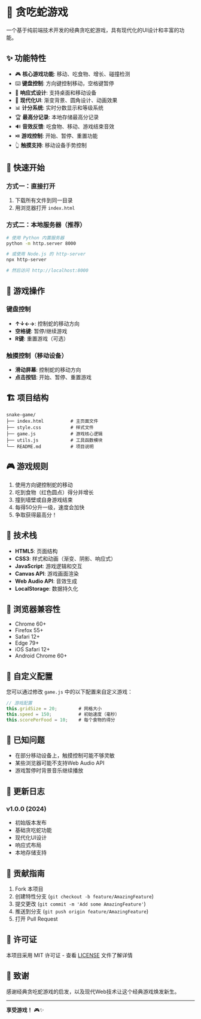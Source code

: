 # 🐍 贪吃蛇游戏

一个基于纯前端技术开发的经典贪吃蛇游戏，具有现代化的UI设计和丰富的功能。

## ✨ 功能特性

- 🎮 **核心游戏功能**: 移动、吃食物、增长、碰撞检测
- ⌨️ **键盘控制**: 方向键控制移动，空格键暂停
- 📱 **响应式设计**: 支持桌面和移动设备
- 🎨 **现代化UI**: 渐变背景、圆角设计、动画效果
- 📊 **计分系统**: 实时分数显示和等级系统
- 🏆 **最高分记录**: 本地存储最高分记录
- 🔊 **音效反馈**: 吃食物、移动、游戏结束音效
- ⏯️ **游戏控制**: 开始、暂停、重置功能
- 👆 **触摸支持**: 移动设备手势控制

## 🚀 快速开始

### 方式一：直接打开
1. 下载所有文件到同一目录
2. 用浏览器打开 `index.html`

### 方式二：本地服务器（推荐）
```bash
# 使用 Python 内置服务器
python -m http.server 8000

# 或使用 Node.js 的 http-server
npx http-server

# 然后访问 http://localhost:8000
```

## 🎯 游戏操作

### 键盘控制
- **↑↓←→**: 控制蛇的移动方向
- **空格键**: 暂停/继续游戏
- **R键**: 重置游戏（可选）

### 触摸控制（移动设备）
- **滑动屏幕**: 控制蛇的移动方向
- **点击按钮**: 开始、暂停、重置游戏

## 🏗️ 项目结构

```
snake-game/
├── index.html          # 主页面文件
├── style.css           # 样式文件
├── game.js             # 游戏核心逻辑
├── utils.js            # 工具函数模块
└── README.md           # 项目说明
```

## 🎮 游戏规则

1. 使用方向键控制蛇的移动
2. 吃到食物（红色圆点）得分并增长
3. 撞到墙壁或自身游戏结束
4. 每得50分升一级，速度会加快
5. 争取获得最高分！

## 🔧 技术栈

- **HTML5**: 页面结构
- **CSS3**: 样式和动画（渐变、阴影、响应式）
- **JavaScript**: 游戏逻辑和交互
- **Canvas API**: 游戏画面渲染
- **Web Audio API**: 音效生成
- **LocalStorage**: 数据持久化

## 📱 浏览器兼容性

- Chrome 60+
- Firefox 55+
- Safari 12+
- Edge 79+
- iOS Safari 12+
- Android Chrome 60+

## 🎨 自定义配置

您可以通过修改 `game.js` 中的以下配置来自定义游戏：

```javascript
// 游戏配置
this.gridSize = 20;        # 网格大小
this.speed = 150;          # 初始速度（毫秒）
this.scorePerFood = 10;    # 每个食物的得分
```

## 🐛 已知问题

- 在部分移动设备上，触摸控制可能不够灵敏
- 某些浏览器可能不支持Web Audio API
- 游戏暂停时背景音乐继续播放

## 🔄 更新日志

### v1.0.0 (2024)
- 初始版本发布
- 基础贪吃蛇功能
- 现代化UI设计
- 响应式布局
- 本地存储支持

## 🤝 贡献指南

1. Fork 本项目
2. 创建特性分支 (`git checkout -b feature/AmazingFeature`)
3. 提交更改 (`git commit -m 'Add some AmazingFeature'`)
4. 推送到分支 (`git push origin feature/AmazingFeature`)
5. 打开 Pull Request

## 📄 许可证

本项目采用 MIT 许可证 - 查看 [LICENSE](LICENSE) 文件了解详情

## 🙏 致谢

感谢经典贪吃蛇游戏的启发，以及现代Web技术让这个经典游戏焕发新生。

---

**享受游戏！** 🎮✨